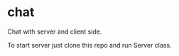 # chat
Chat with server and client side.

To start server just clone this repo and run Server class. 
